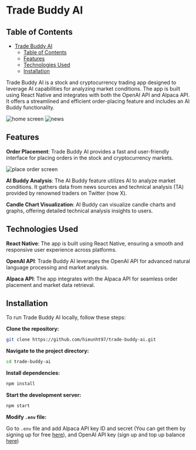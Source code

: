 # Trade Buddy AI

## Table of Contents

- [Trade Buddy AI](#trade-buddy-ai)
  - [Table of Contents](#table-of-contents)
  - [Features](#features)
  - [Technologies Used](#technologies-used)
  - [Installation](#installation)

Trade Buddy AI is a stock and cryptocurrency trading app designed to leverage AI capabilities for analyzing market conditions. The app is built using React Native and integrates with both the OpenAI API and Alpaca API. It offers a streamlined and efficient order-placing feature and includes an AI Buddy functionality.

![home screen](assets/screenshots/home-screen.png)
![news](assets/screenshots/news.png)

## Features

  **Order Placement**: Trade Buddy AI provides a fast and user-friendly interface for placing orders in the stock and cryptocurrency markets.

  ![place order screen](assets/screenshots/place-order-screen.png)

  **AI Buddy Analysis**: The AI Buddy feature utilizes AI to analyze market conditions. It gathers data from news sources and technical analysis (TA) provided by renowned traders on Twitter (now X).

  **Candle Chart Visualization**: AI Buddy can visualize candle charts and graphs, offering detailed technical analysis insights to users.

## Technologies Used

  **React Native**: The app is built using React Native, ensuring a smooth and responsive user experience across platforms.
  
  **OpenAI API**: Trade Buddy AI leverages the OpenAI API for advanced natural language processing and market analysis.
  
  **Alpaca API**: The app integrates with the Alpaca API for seamless order placement and market data retrieval.

## Installation

To run Trade Buddy AI locally, follow these steps:

**Clone the repository:**

```bash
git clone https://github.com/hieunht97/trade-buddy-ai.git
```

**Navigate to the project directory:**

```bash
cd trade-buddy-ai
```

**Install dependencies:**

```bash
npm install
```

**Start the development server:**

```bash
npm start
```

**Modify ```.env``` file:**

Go to ```.env``` file and add Alpaca API key ID and secret (You can get them by signing up for free [here](https://alpaca.markets/)), and OpenAI API key (sign up and top up balance [here](https://platform.openai.com/))